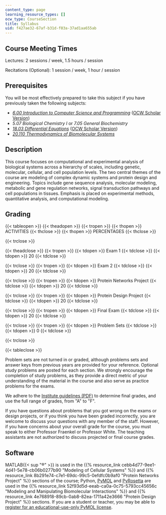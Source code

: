 ```yaml
---
content_type: page
learning_resource_types: []
ocw_type: CourseSection
title: Syllabus
uid: f427ae32-67af-b31d-f03a-37ad1aa655ab
---
```


Course Meeting Times
--------------------

Lectures: 2 sessions / week, 1.5 hours / session

Recitations (Optional): 1 session / week, 1 hour / session

Prerequisites
-------------

You will be most effectively prepared to take this subject if you have previously taken the following subjects:

*   [_6.00 Introduction to Computer Science and Programming_](/courses/6-00-introduction-to-computer-science-and-programming-fall-2008) ([OCW Scholar Version](/courses/6-00sc-introduction-to-computer-science-and-programming-spring-2011))
*   _5.07 Biological Chemistry I_ or _7.05 General Biochemistry_
*   [_18.03 Differential Equations_](/courses/18-03-differential-equations-spring-2010) ([OCW Scholar Version](/courses/18-03sc-differential-equations-fall-2011))
*   [_20.110 Thermodynamics of Biomolecular Systems_](/courses/20-110j-thermodynamics-of-biomolecular-systems-fall-2005)

Description
-----------

This course focuses on computational and experimental analysis of biological systems across a hierarchy of scales, including genetic, molecular, cellular, and cell population levels. The two central themes of the course are modeling of complex dynamic systems and protein design and engineering. Topics include gene sequence analysis, molecular modeling, metabolic and gene regulation networks, signal transduction pathways and cell populations in tissues. Emphasis is placed on experimental methods, quantitative analysis, and computational modeling.

Grading
-------

{{< tableopen >}}
{{< theadopen >}}
{{< tropen >}}
{{< thopen >}}
ACTIVITIES
{{< thclose >}}
{{< thopen >}}
PERCENTAGES
{{< thclose >}}

{{< trclose >}}

{{< theadclose >}}
{{< tropen >}}
{{< tdopen >}}
Exam 1
{{< tdclose >}}
{{< tdopen >}}
20
{{< tdclose >}}

{{< trclose >}}
{{< tropen >}}
{{< tdopen >}}
Exam 2
{{< tdclose >}}
{{< tdopen >}}
20
{{< tdclose >}}

{{< trclose >}}
{{< tropen >}}
{{< tdopen >}}
Protein Networks Project
{{< tdclose >}}
{{< tdopen >}}
20
{{< tdclose >}}

{{< trclose >}}
{{< tropen >}}
{{< tdopen >}}
Protein Design Project
{{< tdclose >}}
{{< tdopen >}}
20
{{< tdclose >}}

{{< trclose >}}
{{< tropen >}}
{{< tdopen >}}
Final Exam
{{< tdclose >}}
{{< tdopen >}}
20
{{< tdclose >}}

{{< trclose >}}
{{< tropen >}}
{{< tdopen >}}
Problem Sets
{{< tdclose >}}
{{< tdopen >}}
0
{{< tdclose >}}

{{< trclose >}}


{{< tableclose >}}

Problem sets are not turned in or graded, although problems sets and answer keys from previous years are provided for your reference. Optional study problems are posted for each section. We strongly encourage the completion of study problems, as they provide a direct metric of your understanding of the material in the course and also serve as practice problems for the exams.

We adhere to the [Institute guidelines (PDF)](http://web.mit.edu/faculty/governance/rules/Rules%20&%20Regulations%2020160316.pdf) to determine final grades, and use the full range of grades, from "A" to "F".

If you have questions about problems that you got wrong on the exams or design projects, or if you think you have been graded incorrectly, you are welcome to discuss your questions with any member of the staff. However, if you have concerns about your overall grade for the course, you must speak to either Professor Fraenkel or Professor White. The teaching assistants are not authorized to discuss projected or final course grades.

Software
--------

MATLAB{{< sup "®" >}} is used in the {{% resource_link cebb4d77-9ee1-4d41-5e78-cb06b0277b90 "Modeling of Cellular Systems" %}} and {{% resource_link 8b291e74-c7e1-69dc-99c5-0efdfc0b9af0 "Protein Networks Project" %}} sections of the course; Python, [PyMOL](http://www.pymol.org/) and [PyRosetta](http://www.pyrosetta.org/) are used in the {{% resource_link 52f93d5d-eeab-ca0a-0c75-5793cc45656c "Modeling and Manipulating Biomolecular Interactions" %}} and {{% resource_link 4e768918-89cb-0ab8-82ea-1711a42e3666 "Protein Design Project" %}} sections. If you are a student or teacher, you may be able to [register for an educational-use-only PyMOL license](http://pymol.org/edu/).